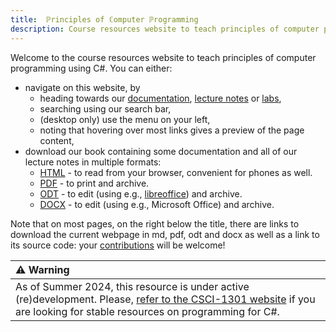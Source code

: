 ```yaml
---
title:  ℙrinciples of ℂomputer ℙrogramming 
description: Course resources website to teach principles of computer programming using C#.
---
```


Welcome to the course resources website to teach principles of computer programming using C#.
You can either:

- navigate on this website, by
    - heading towards our [documentation](docs/), [lecture notes](lectures/) or [labs](labs/),
    - searching using our search bar,
    - (desktop only) use the menu on your left,
    - noting that hovering over most links gives a preview of the page content,
- download our book containing some documentation and all of our lecture notes in multiple formats:
    - [HTML](book.html) - to read from your browser, convenient for phones as well.
    - [PDF](book.pdf) - to print and archive.
    - [ODT](book.odt) - to edit (using e.g., [libreoffice](https://www.libreoffice.org/)) and archive.
    - [DOCX](book.docx) - to edit (using e.g., Microsoft Office) and archive.

Note that on most pages, on the right below the title, there are links to download the current webpage in md, pdf, odt and docx as well as a link to its source code: your [contributions](docs/about/contributing) will be welcome!
    
| ⚠️ Warning       |
|:---------------------------|
| As of Summer 2024, this resource is under active (re)development. Please, [refer to the CSCI-1301 website](https://csci-1301.github.io/) if you are looking for stable resources on programming for C#. |
